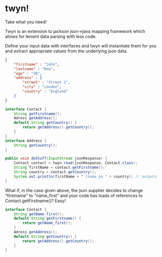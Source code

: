 twyn!
==============
Take what you need!

Twyn is an extension to jackson json->java mapping framework which allows for lenient data parsing with less code.

Define your input data with interfaces and twyn will instantiate them for you and extract appropriate values from the underlying json data. 

```json
{
	"firstname" : "John",
	"lastname" : "Doe",
	"age" : "38",
	"address" : {
		"street" : "Street 1",
		"city" : "London",
		"country" : "England"
	}
}
```

```java
interface Contact {
	String getFirstname();
	Adress getAddress();
	default String getCountry() {
		return getAddress().getCountry();
	}
}
interface Address {
	String getCountry();
}

public void doStuff(InputStream jsonResponse) {
	Contact contact = twyn.read(jsonResponse, Contact.class);
	String firstName = contact.getFirstname();
	String country = contact.getCountry();
	System.out.println(firstName + " lives in " + country); // outputs "John lives in England"
}
```

What if, in the case given above, the json supplier decides to change "firstname" to "name_first" and your code has loads of references to Contact.getFirstname()? Easy!
```java
interface Contact {
	String getName_first();
	default String getFirstname() {
		return getName_first(); 
	}
	Adress getAddress();
	default String getCountry() {
		return getAddress().getCountry();
	}
}
```
